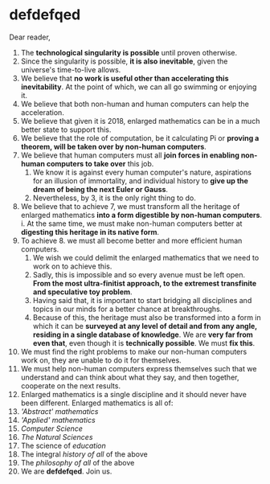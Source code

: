 defdefqed
=========

Dear reader,

1. The __technological singularity is possible__ until proven otherwise.
2. Since the singularity is possible, __it is also inevitable__, given the universe's time-to-live allows.
3. We believe that __no work is useful other than accelerating this inevitability__. At the point of which, we can all go swimming or enjoying it.
4. We believe that both non-human and human computers can help the acceleration.
5. We believe that given it is 2018, enlarged mathematics can be in a much better state to support this.
6. We believe that the role of computation, be it calculating Pi or __proving a theorem, will be taken over by non-human computers__.
7. We believe that human computers must all __join forces in enabling non-human computers to take over__ this job.
   1. We know it is against every human computer's nature, aspirations for an illusion of immortality, and individual history to __give up the dream of being the next Euler or Gauss__.
   2. Nevertheless, by 3, it is the only right thing to do.
8. We believe that to achieve 7, we must transform all the heritage of enlarged mathematics __into a form digestible by non-human computers__.
i. At the same time, we must make non-human computers better at __digesting this heritage in its native form__.
9. To achieve 8. we must all become better and more efficient human computers.
   1. We wish we could delimit the enlarged mathematics that we need to work on to achieve this.
   2. Sadly, this is impossible and so every avenue must be left open. __From the most ultra-finitist approach, to the extremest transfinite and speculative toy problem__.
   3. Having said that, it is important to start bridging all disciplines and topics in our minds for a better chance at breakthroughs.
   4. Because of this, the heritage must also be transformed into a form in which it can be __surveyed at any level of detail and from any angle, residing in a single database of knowledge__. We are __very far from even that__, even though it is __technically possible__. We must __fix this__.
9. We must find the right problems to make our non-human computers work on, they are unable to do it for themselves.
10. We must help non-human computers express themselves such that we understand and can think about what they say, and then together, cooperate on the next results.
11. Enlarged mathematics is a single discipline and it should never have been different. Enlarged mathematics is all of:
  1. _'Abstract' mathematics_
  2. _'Applied' mathematics_
  3. _Computer Science_
  4. _The Natural Sciences_
  5. The science of _education_
  6. The integral _history of all_ of the above
  7. The _philosophy of all_ of the above
12. We are __defdefqed__. Join us.
